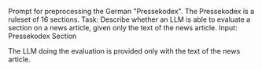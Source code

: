 Prompt for preprocessing the German "Pressekodex".
The Pressekodex is a ruleset of 16 sections.
Task: Describe whether an LLM is able to evaluate a section on a news article, given only the text of the news article.
Input: Pressekodex Section

The LLM doing the evaluation is provided only with the text of the news article.
